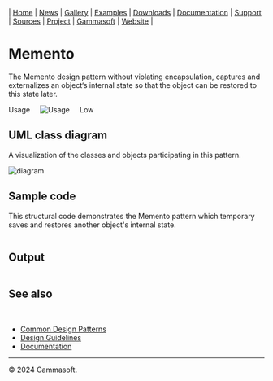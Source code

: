| [Home](home.md) | [News](news.md) | [Gallery](gallery.md) | [Examples](examples.md) | [Downloads](downloads.md) | [Documentation](documentation.md) | [Support](support.md) | [Sources](https://github.com/gammasoft71/xtd) | [Project](https://sourceforge.net/projects/xtdpro/) | [Gammasoft](gammasoft.md) | [Website](https://gammasoft71.github.io/xtd) |

# Memento

The Memento design pattern without violating encapsulation, captures and externalizes an object‘s internal state so that the object can be restored to this state later.

Usage     ![Usage](pictures/usage1.png)     Low

## UML class diagram

A visualization of the classes and objects participating in this pattern.

![diagram](pictures/diagrams/uml/design_patterns/memento.png)

## Sample code

This structural code demonstrates the Memento pattern which temporary saves and restores another object's internal state.

```cpp

```

## Output

```

```

## See also
​
* [Common Design Patterns](common_design_patterns.md)
* [Design Guidelines](design_guidelines.md)
* [Documentation](documentation.md)

______________________________________________________________________________________________

© 2024 Gammasoft.
